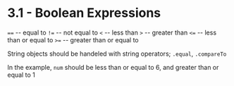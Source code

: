 # 3.1 - Boolean Expressions
`==` -- equal to
`!=` -- not equal to
`<` -- less than
`>` -- greater than
`<=` -- less than or equal to
`>=` -- greater than or equal to

String objects should be handeled with string operators; `.equal`, `.compareTo`


In the example, `num` should be less than or equal to 6, and greater than or equal to 1